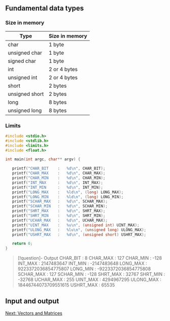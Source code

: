 
## Fundamental data types

### Size in memory

| Type           | Size in memory |
| -------------- | -------------- |
| char           | 1 byte         |
| unsigned char  | 1 byte         |
| signed char    | 1 byte         |
| int            | 2 or 4 bytes   |
| unsigned int   | 2 or 4 bytes   |
| short          | 2 bytes        |
| unsigned short | 2 bytes        |
| long           | 8 bytes        |
| unsigned long  | 8 bytes        |


### Limits

```C
#include <stdio.h>
#include <stdlib.h>
#include <limits.h>
#include <float.h>

int main(int argc, char** argv) {

   printf("CHAR_BIT    :   %d\n", CHAR_BIT);
   printf("CHAR_MAX    :   %d\n", CHAR_MAX);
   printf("CHAR_MIN    :   %d\n", CHAR_MIN);
   printf("INT_MAX     :   %d\n", INT_MAX);
   printf("INT_MIN     :   %d\n", INT_MIN);
   printf("LONG_MAX    :   %ld\n", (long) LONG_MAX);
   printf("LONG_MIN    :   %ld\n", (long) LONG_MIN);
   printf("SCHAR_MAX   :   %d\n", SCHAR_MAX);
   printf("SCHAR_MIN   :   %d\n", SCHAR_MIN);
   printf("SHRT_MAX    :   %d\n", SHRT_MAX);
   printf("SHRT_MIN    :   %d\n", SHRT_MIN);
   printf("UCHAR_MAX   :   %d\n", UCHAR_MAX);
   printf("UINT_MAX    :   %u\n", (unsigned int) UINT_MAX);
   printf("ULONG_MAX   :   %lu\n", (unsigned long) ULONG_MAX);
   printf("USHRT_MAX   :   %d\n", (unsigned short) USHRT_MAX);

   return 0;
}

```

>[!question]- Output
>CHAR_BIT    :   8
>CHAR_MAX    :   127
>CHAR_MIN    :   -128
>INT_MAX     :   2147483647
>INT_MIN     :   -2147483648
>LONG_MAX    :   9223372036854775807
>LONG_MIN    :   -9223372036854775808
>SCHAR_MAX   :   127
>SCHAR_MIN   :   -128
>SHRT_MAX    :   32767
>SHRT_MIN    :   -32768
>UCHAR_MAX   :   255
>UINT_MAX    :   4294967295
>ULONG_MAX   :   18446744073709551615
>USHRT_MAX   :   65535





## Input and output



[Next: Vectors and Matrices](Vectors%20and%20Matrices%20in%20C)
